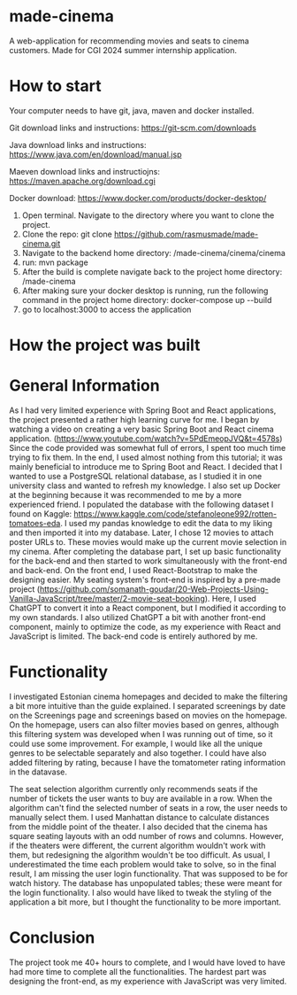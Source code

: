 # made-cinema
A web-application for recommending movies and seats to cinema customers. Made for CGI 2024 summer internship application.

# How to start
Your computer needs to have git, java, maven and docker installed. 

Git download links and instructions: https://git-scm.com/downloads

Java download links and instructions: https://www.java.com/en/download/manual.jsp

Maeven download links and instructiojns: https://maven.apache.org/download.cgi

Docker download: https://www.docker.com/products/docker-desktop/

1. Open terminal. Navigate to the directory where you want to clone the project.
1. Clone the repo: git clone https://github.com/rasmusmade/made-cinema.git
2. Navigate to the backend home directory: /made-cinema/cinema/cinema
3. run: mvn package
4. After the build is complete navigate back to the project home directory: /made-cinema
5. After making sure your docker desktop is running, run the following command in the project home directory: docker-compose up --build
6. go to localhost:3000 to access the application

# How the project was built

# General Information

As I had very limited experience with Spring Boot and React applications, the project presented a rather high learning curve for me. I began by watching a video on creating a very basic Spring Boot and React cinema application. (https://www.youtube.com/watch?v=5PdEmeopJVQ&t=4578s) Since the code provided was somewhat full of errors, I spent too much time trying to fix them. In the end, I used almost nothing from this tutorial; it was mainly beneficial to introduce me to Spring Boot and React.
I decided that I wanted to use a PostgreSQL relational database, as I studied it in one university class and wanted to refresh my knowledge. I also set up Docker at the beginning because it was recommended to me by a more experienced friend. I populated the database with the following dataset I found on Kaggle: https://www.kaggle.com/code/stefanoleone992/rotten-tomatoes-eda. I used my pandas knowledge to edit the data to my liking and then imported it into my database. Later, I chose 12 movies to attach poster URLs to. These movies would make up the current movie selection in my cinema.
After completing the database part, I set up basic functionality for the back-end and then started to work simultaneously with the front-end and back-end. On the front end, I used React-Bootstrap to make the designing easier.
My seating system's front-end is inspired by a pre-made project (https://github.com/somanath-goudar/20-Web-Projects-Using-Vanilla-JavaScript/tree/master/2-movie-seat-booking). Here, I used ChatGPT to convert it into a React component, but I modified it according to my own standards. I also utilized ChatGPT a bit with another front-end component, mainly to optimize the code, as my experience with React and JavaScript is limited. The back-end code is entirely authored by me.

# Functionality
I investigated Estonian cinema homepages and decided to make the filtering a bit more intuitive than the guide explained. I separated screenings by date on the Screenings page and screenings based on movies on the homepage. On the homepage, users can also filter movies based on genres, although this filtering system was developed when I was running out of time, so it could use some improvement. For example, I would like all the unique genres to be selectable separately and also together. I could have also added filtering by rating, because I have the tomatometer rating information in the datavase.

The seat selection algorithm currently only recommends seats if the number of tickets the user wants to buy are available in a row. When the algorithm can't find the selected number of seats in a row, the user needs to manually select them. I used Manhattan distance to calculate distances from the middle point of the theater. I also decided that the cinema has square seating layouts with an odd number of rows and columns. However, if the theaters were different, the current algorithm wouldn't work with them, but redesigning the algorithm wouldn't be too difficult.
As usual, I underestimated the time each problem would take to solve, so in the final result, I am missing the user login functionality. That was supposed to be for watch history. The database has unpopulated tables; these were meant for the login functionality. I also would have liked to tweak the styling of the application a bit more, but I thought the functionality to be more important.

# Conclusion
The project took me 40+ hours to complete, and I would have loved to have had more time to complete all the functionalities. The hardest part was designing the front-end, as my experience with JavaScript was very limited.


